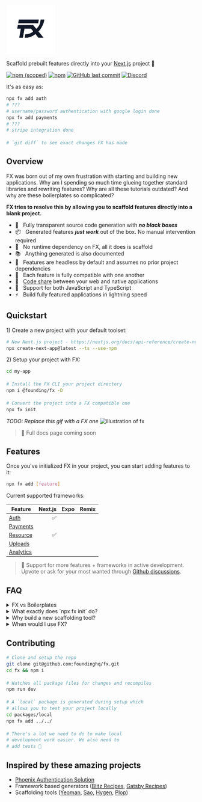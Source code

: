 <img src="./docs/public/logo.svg" alt="fx logo" width="130">

Scaffold prebuilt features directly into your [Next.js](https://nextjs.org/) project 💾

[![npm (scoped)](https://img.shields.io/npm/v/@founding/fx)](https://www.npmjs.com/package/@founding/fx)
[![npm](https://img.shields.io/npm/dm/@founding/fx)](https://www.npmjs.com/package/@founding/fx)
[![GitHub last commit](https://img.shields.io/github/last-commit/foundinghq/fx)](https://github.com/foundinghq/fx)
[![Discord](https://img.shields.io/badge/Discord-Join%20Chat-%237289DA)](https://discord.gg/YtafKzR)

It's as easy as:

```bash
npx fx add auth
# ???
# username/password authentication with google login done
npx fx add payments
# ???
# stripe integration done

# `git diff` to see exact changes FX has made
```

## Overview

FX was born out of my own frustration with starting and building new applications. Why am I spending so much time glueing together standard libraries and rewriting features? Why are all these tutorials outdated? And why are these boilerplates so complicated?

**FX tries to resolve this by allowing you to scaffold features directly into a blank project.**

- 🔨 &nbsp; Fully transparent source code generation with **_no black boxes_**
- 📦 &nbsp; Generated features **_just work_** out of the box. No manual intervention required
- 🧳 &nbsp; No runtime dependency on FX, all it does is scaffold
- 📚 &nbsp; Anything generated is also documented
- 💄 &nbsp; Features are headless by default and assumes no prior project dependencies
- 🔗 &nbsp; Each feature is fully compatible with one another
- 📱 &nbsp; [Code share]() between your web and native applications
- 🔩 &nbsp; Support for both JavaScript and TypeScript
- ⚡️ &nbsp; Build fully featured applications in lightning speed

## Quickstart

<p>1) Create a new project with your default toolset:</p>

```bash
# New Next.js project - https://nextjs.org/docs/api-reference/create-next-app
npx create-next-app@latest --ts --use-npm
```

<p>2) Setup your project with FX:</p>

```bash
cd my-app

# Install the FX CLI your project directory
npm i @founding/fx -D

# Convert the project into a FX compatible one
npx fx init
```

_TODO: Replace this gif with a FX one_
<img width="600" src="https://user-images.githubusercontent.com/105127/100917537-4661e100-34a5-11eb-89bd-565b7bc31919.gif" alt="illustration of fx">

> 📄 Full docs page coming soon

## Features

Once you've initialized FX in your project, you can start adding features to it:

```bash
npx fx add [feature]
```

Current supported frameworks:

| Feature                              | Next.js | Expo | Remix |
| ------------------------------------ | ------: | ---: | ----: |
| [Auth](generators/auth)              |      ✅ |      |       |
| [Payments](generators/payments[dev]) |         |      |       |
| [Resource](generators/resource)      |      ✅ |      |       |
| [Uploads](generators/uploads)        |         |      |       |
| [Analytics](generators/analytics)    |         |      |       |

> 👷 Support for more features + frameworks in active development. Upvote or ask for your most wanted through [Github discussions](https://github.com/foundinghq/fx/discussions).

## FAQ

<details>
  <summary>
    <span>FX vs Boilerplates</span>
  </summary>
  <p style="margin-top:8px">[TODO]</p>
</details>

<details>
  <summary>
    <span>What exactly does `npx fx init` do?</span>
  </summary>
  <p style="margin-top:8px">[TODO]</p>
</details>

<details>
  <summary>
    <span>Why build a new scaffolding tool?</span>
  </summary>
  <p style="margin-top:8px">[TODO]</p>
</details>

<details>
  <summary>
    <span>When would I use FX?</span>
  </summary>
  <p style="margin-top:8px">[TODO]</p>
</details>

## Contributing

```sh
# Clone and setup the repo
git clone git@github.com:foundinghq/fx.git
cd fx && npm i

# Watches all package files for changes and recompiles
npm run dev

# A `local` package is generated during setup which
# allows you to test your project locally
cd packages/local
npx fx add ../../

# There's a lot we need to do to make local
# development work easier. We also need to
# add tests 🤫
```

## Inspired by these amazing projects

- [Phoenix Authentication Solution](https://dashbit.co/blog/a-new-authentication-solution-for-phoenix)
- Framework based generators ([Blitz Recipes](https://blitzjs.com/docs/using-recipes), [Gatsby Recipes](https://www.gatsbyjs.com/blog/2020-04-15-announcing-gatsby-recipes/))
- Scaffolding tools ([Yeoman](https://github.com/yeoman/yeoman), [Sao](https://github.com/saojs/sao), [Hygen](https://github.com/jondot/hygen), [Plop](https://github.com/plopjs/plop))

